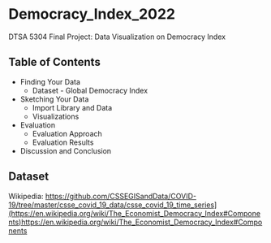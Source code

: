 # Democracy_Index_2022

DTSA 5304 Final Project: Data Visualization on Democracy Index

## Table of Contents
- Finding Your Data
  - Dataset - Global Democracy Index
- Sketching Your Data
  - Import Library and Data
  - Visualizations
- Evaluation
  - Evaluation Approach
  - Evaluation Results
- Discussion and Conclusion

## Dataset
Wikipedia: <https://github.com/CSSEGISandData/COVID-19/tree/master/csse_covid_19_data/csse_covid_19_time_series](https://en.wikipedia.org/wiki/The_Economist_Democracy_Index#Components)https://en.wikipedia.org/wiki/The_Economist_Democracy_Index#Components>
